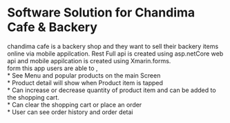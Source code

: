 <h1> Software Solution for Chandima Cafe & Backery </h1>

chandima cafe is a backery shop and they want to sell their backery items online via mobile appilcation.
Rest Full api is created using asp.netCore web api and mobile appilcation is created using Xmarin.forms. 
  <br>
          form this app users are able to ,
  <br>
    * See Menu and popular products on the main Screen
  <br>
    * Product detail will show when Product item is tapped
    <br>
    * Can increase or decrease quantity of product item and can be
      added to the shopping cart.
        <br>
    * Can clear the shopping cart or place an order
      <br>
    * User can see order history and order detai
      <br>

